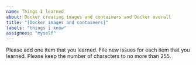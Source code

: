 ```yaml
---
name: Things I learned
about: Docker creating images and containers and Docker overall
title: "[Docker images and containers]"
labels: "things i know"
assignees: "myself"
---
```


Please add one item that you learned. File new issues for each item that you learned. Please keep the number of characters to no more than 255.
